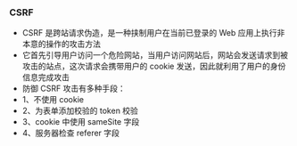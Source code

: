 ### CSRF
* CSRF 是跨站请求伪造，是一种挟制用户在当前已登录的 Web 应用上执行非本意的操作的攻击方法
* 它首先引导用户访问一个危险网站，当用户访问网站后，网站会发送请求到被攻击的站点，这次请求会携带用户的 cookie 发送，因此就利用了用户的身份信息完成攻击
* 防御 CSRF 攻击有多种手段：
* 1、不使用 cookie
* 2、为表单添加校验的 token 校验
* 3、cookie 中使用 sameSite 字段
* 4、服务器检查 referer 字段